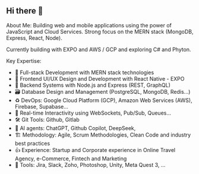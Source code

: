 ## Hi there 👋

About Me:
Building web and mobile applications using the power of JavaScript and Cloud Services. Strong focus on the MERN stack (MongoDB, Express, React, Node). 

Currently building with EXPO and AWS / GCP and exploring C# and Phyton. 

Key Expertise:

- 🚀 Full-stack Development with MERN stack technologies
- 🎨 Frontend UI/UX Design and Development with React Native - EXPO 
- 🔌 Backend Systems with Node.js and Express (REST, GraphQL)
- 🗃️ Database Design and Management (PostgreSQL, MongoDB, Redis...)
- ♻️ DevOps: Google Cloud Platform (GCP), Amazon Web Services (AWS), Firebase, Supabase...
- 🔄 Real-time Interactivity using WebSockets, Pub/Sub, Queues...
- 🛠️ Git Tools: Github, Gitlab
- 🤖 AI agents: ChatGPT, Github Copilot, DeepSeek,
- 🏗️ Methodology: Agile, Scrum Methodologies, Clean Code and industry best practices
- 👍 Experience: Startup and Corporate experience in Online Travel Agency, e-Commerce, Fintech and Marketing
- 👐 Tools: Jira, Slack, Zoho, Photoshop, Unity, Meta Quest 3,  ...

<!--
**martinrebo/martinrebo** is a ✨ _special_ ✨ repository because its `README.md` (this file) appears on your GitHub profile.
-->

